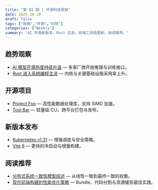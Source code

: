 ```yaml
---
title: "第 01 期 | 开源科技周报"
date: 2025-10-20
draft: false
tags: ["周报","开源","科技"]
categories: ["Weekly"]
summary: "AI 开源新版本、Rust 生态、前端工具链更新、阅读推荐。"
---
```


## 趋势观察
- [AI 模型开源热度持续升温](https://example.com/ai-trend) — 多家厂商开放推理与训练接口。
- [Rust 进入系统编程主流](https://example.com/rust-trend) — 内核与关键基础设施采用率上升。

## 开源项目
- [Project Foo](https://github.com/example/foo) — 高性能数据处理库，支持 SIMD 加速。
- [Tool Bar](https://github.com/example/bar) — 轻量级 CLI，跨平台打包与发布。

## 新版本发布
- [Kubernetes v1.31](https://kubernetes.io/) — 增强调度与安全策略。
- [Vite 6](https://vitejs.dev/) — 更快的冷启动与增量构建。

## 阅读推荐
- [分布式系统一致性模型综述](https://example.com/consistency) — 从线性一致到最终一致的权衡。
- [现代前端构建的性能优化策略](https://example.com/frontend-perf) — Bundle、代码分割与资源缓存最佳实践。

